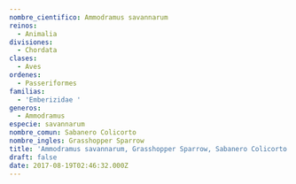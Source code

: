 ```yaml
---
nombre_cientifico: Ammodramus savannarum
reinos:
  - Animalia
divisiones:
  - Chordata
clases:
  - Aves
ordenes:
  - Passeriformes
familias:
  - 'Emberizidae '
generos:
  - Ammodramus
especie: savannarum
nombre_comun: Sabanero Colicorto
nombre_ingles: Grasshopper Sparrow
title: 'Ammodramus savannarum, Grasshopper Sparrow, Sabanero Colicorto'
draft: false
date: 2017-08-19T02:46:32.000Z
---
```


